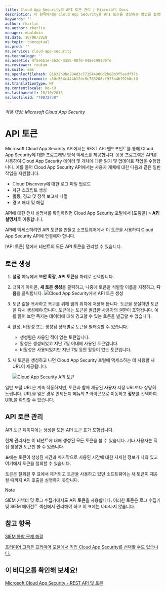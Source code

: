 ```yaml
---
title: Cloud App Security의 API 토큰 관리 | Microsoft Docs
description: 이 항목에서는 Cloud App Security용 API 토큰을 생성하는 방법을 설명합니다.
keywords: ''
author: rkarlin
ms.author: rkarlin
manager: mbaldwin
ms.date: 10/08/2018
ms.topic: conceptual
ms.prod: ''
ms.service: cloud-app-security
ms.technology: ''
ms.assetid: 4f5e6b1e-6b2c-4358-98f0-945e2993d5fe
ms.reviewer: reutam
ms.suite: ems
ms.openlocfilehash: 81632b9be284d3c772544900d2b88b3f5eedf37b
ms.sourcegitcommit: c80c584c444b12dc8c788208cf973b46192b0cf0
ms.translationtype: HT
ms.contentlocale: ko-KR
ms.lasthandoff: 10/10/2018
ms.locfileid: "49072738"
---
```

*적용 대상: Microsoft Cloud App Security*


# <a name="api-tokens"></a>API 토큰
    
Microsoft Cloud App Security API에서는 REST API 엔드포인트를 통해 Cloud App Security에 대한 프로그래밍 방식 액세스를 제공합니다. 응용 프로그램은 API를 사용하여 Cloud App Security 데이터 및 개체에 대한 읽기 및 업데이트 작업을 수행합니다. 예를 들어 Cloud App Security API에서는 사용자 개체에 대한 다음과 같은 일반 작업을 지원합니다.

- Cloud Discovery에 대한 로그 파일 업로드
- 차단 스크립트 생성
- 활동, 경고 및 정책 보고서 나열
- 경고 해제 및 해결

API에 대한 전체 설명서를 확인하려면 Cloud App Security 포털에서 [도움말] > **API 설명서**로 이동합니다.

API에 액세스하려면 API 토큰을 만들고 소프트웨어에서 이 토큰을 사용하여 Cloud App Security API에 연결해야 합니다.

[API 토큰] 탭에서 테넌트의 모든 API 토큰을 관리할 수 있습니다. 


## <a name="generate-a-token"></a>토큰 생성

1. **설정** 메뉴에서 **보안 확장**, **API 토큰**을 차례로 선택합니다.

2. 더하기 아이콘, **새 토큰 생성**을 클릭하고, 나중에 토큰을 식별할 이름을 지정하고, **다음**을 클릭합니다.
   ![Cloud App Security에서 API 토큰 생성](./media/api-token-gen.png)

3. 토큰 값을 복사하고 복구를 위해 임의 위치에 저장해 둡니다. 토큰을 분실하면 토큰을 다시 생성해야 합니다. 토큰에는 토큰을 발급한 사용자의 권한이 포함됩니다. 예를 들어 보안 독자는 데이터에 대해 경고할 수 있는 토큰을 발급할 수 없습니다.

4. 활성, 비활성 또는 생성됨 상태별로 토큰을 필터링할 수 있습니다. 

   - 생성됨은 사용된 적이 없는 토큰입니다. 
   - 활성은 생성되었고 지난 7일 이내에 사용된 토큰입니다. 
   - 비활성은 사용되었지만 지난 7일 동안 활동이 없는 토큰입니다.
5. 새 토큰을 생성하고 나면 Cloud App Security 포털에 액세스하는 데 사용할 새 URL이 제공됩니다. 

   ![Cloud App Security API 토큰](./media/generate-api-token.png)

일반 포털 URL은 계속 작동하지만, 토큰과 함께 제공된 사용자 지정 URL보다 상당히 느립니다. URL을 잊은 경우 언제든지 메뉴의 **?** 아이콘으로 이동하고 **정보**를 선택하여 URL을 확인할 수 있습니다.

## <a name="api-token-management"></a>API 토큰 관리

API 토큰 페이지에는 생성된 모든 API 토큰 표가 포함됩니다.

전체 관리자는 이 테넌트에 대해 생성된 모든 토큰을 볼 수 있습니다. 기타 사용자는 직접 생성한 토큰만 볼 수 있습니다.

표에는 토큰이 생성된 시간과 마지막으로 사용된 시간에 대한 자세한 정보가 나와 있고 여기에서 토큰을 철회할 수 있습니다. 

토큰은 철회된 후 표에서 제거되고 토큰을 사용하고 있던 소프트웨어는 새 토큰이 제공될 때까지 API 호출을 실행하지 못합니다. 

> [!NOTE]
> SIEM 커넥터 및 로그 수집기에서도 API 토큰을 사용합니다. 이러한 토큰은 로그 수집기 및 SIEM 에이전트 섹션에서 관리해야 하고 이 표에는 나타나지 않습니다. 





## <a name="see-also"></a>참고 항목  
[SIEM 통합 문제 해결](troubleshooting-siem.md)   

[프리미어 고객은 프리미어 포털에서 직접 Cloud App Security를 선택할 수도 있습니다.](https://premier.microsoft.com/)  

## <a name="check-out-this-video"></a>이 비디오를 확인해 보세요!
[Microsoft Cloud App Security - REST API 및 토큰](https://channel9.msdn.com/Shows/Microsoft-Security/Microsoft-Cloud-App-Security--REST-APIs-and-Tokens)  